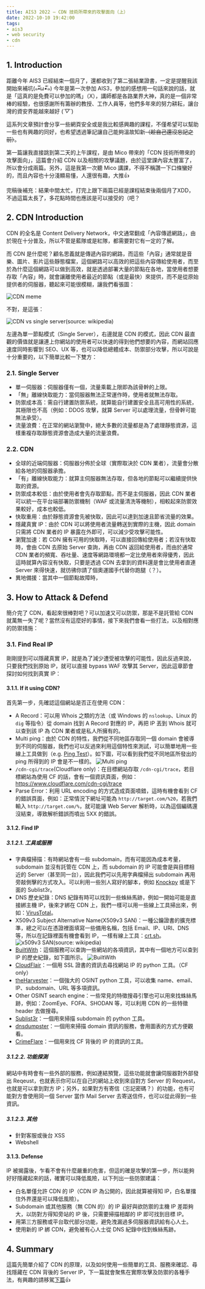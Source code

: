 ```yaml
---
title: AIS3 2022 — CDN 技術所帶來的攻擊面向（上）
date: 2022-10-10 19:42:00
tags:
- ais3
- web security
- cdn
---
```


## 1. Introduction

距離今年 AIS3 已經結束一個月了，還都收到了第二張結業證書，一定是提醒我該開始來補坑(๑•ั็ω•็ั๑) 今年是第一次參加 AIS3，參加的感想用一句話來說的話，就是「這真的是免費可以參加的嗎」（X），講師都是各路業界大神，真的是一個非常棒的經驗，也很感謝所有籌辦的教授、工作人員等，他們多年來的努力耕耘，讓台灣的資安界能越來越好 (*´▽`*)

這系列文章預計會分享一些網頁安全或是我比較感興趣的課程，不僅希望可以幫助一些也有興趣的同好，也希望透過筆記讓自己能夠溫故知新~~（趁自己還沒忘記之前）~~。

第一篇讓我直接跳到第二天的上午課程，是由 Mico 帶來的「CDN 技術所帶來的攻擊面向」，這篇會介紹 CDN 以及相關的攻擊議題，由於這堂課內容太豐富了，所以會分成兩篇。另外，這是我第一次聽 Mico 講課，不得不稱讚一下口條蠻好的，而且內容也十分淺顯易懂，人還很有趣，大推👍

完稿後補充：結果中間太忙，打完上跟下兩篇已經是課程結束後兩個月了XDD，不過這篇太長了，多花點時間也應該是可以接受的（吧？

<!-- more -->

## 2. CDN Introduction

CDN 的全名是 Content Delivery Network，中文通常翻成「內容傳遞網路」，由於現在十分普及，所以不管是藍隊或是紅隊，都需要對它有一定的了解。

而 CDN 是什麼呢？顧名思義就是傳遞內容的網路，而這些「內容」通常就是音樂、圖片、影片這些靜態檔案，這個網路可以高效的把這些內容傳給使用者，而至於為什麼這個網路可以做到高效，就是透過部署大量的節點在各地，當使用者想要存取「內容」時，就會讓離使用者最近的節點（或是最快）來提供，而不是從原始提供者的伺服器，聽起來可能很模糊，讓我們看張圖：

![CDN meme](https://i.imgur.com/TjaWIyJ.png)

不對，是這張：

![CDN vs single server(source: wikipedia)](https://upload.wikimedia.org/wikipedia/commons/thumb/2/26/NCDN_-_CDN.svg/1280px-NCDN_-_CDN.svg.png)

左邊為單一節點模式（Single Server），右邊就是 CDN 的模式，因此 CDN 最直觀的價值就是讓連上你網站的使用者可以快速的得到他們想要的內容，而網站回應速度同時影響到 SEO、UX 等，也可以降低總體成本、防禦部分攻擊，所以可說是十分重要的，以下簡單比較一下雙方：

### 2.1. Single Server

- 單一伺服器：伺服器僅有一個，流量乘載上限即為該骨幹的上限。
- 「無」離線快取能力：當伺服器無法正常運作時，使用者就無法存取。
- 防禦成本高：需自行建置防禦系統，就算能自行建置安全且高可用性的系統，其極限也不高（例如：DDOS 攻擊，就算 Server 可以處理流量，但骨幹可能無法承受）。
- 流量浪費：在正常的網站瀏覽中，絕大多數的流量都是為了處理靜態資源，這樣重複存取靜態資源會造成大量的流量浪費。

### 2.2. CDN

- 全球的近端伺服器：伺服器分佈於全球（實際取決於 CDN 業者），流量會分散給各地的伺服器承擔。
- 「有」離線快取能力：就算主伺服器無法存取，但各地的節點可以繼續提供快取的資源。
- 防禦成本較低：由於使用者會先存取節點，而不是主伺服器，因此 CDN 業者可以統一在平台端部署防禦機制（WAF 或流量清洗等機制），相較起來防禦效果較好，成本也較低。
- 快取重用：由於靜態資源會先被快取，因此可以達到加速且節省流量的效果。
- 隱藏真實 IP：由於 CDN 可以將使用者流量轉送到實際的主機，因此 domain 只需將 CDN 業者的 IP 暴露在外即可，可以減少受攻擊可能性。
- 瀏覽加速：若 CDN 擁有可用的快取時，可以直接回傳給使用者；若沒有快取時，會由 CDN 去原始 Server 查詢，再由 CDN 返回給使用者，而由於通常 CDN 業者的頻寬、吞吐量、速度等網路環境都一定比使用者來得優秀，因此這時就算內容沒有快取，只要是透過 CDN 去拿到的資料還是會比使用者直連 Server 來得快速，就彷彿你請了個奧運國手代替你跑腿（？）。
- 異地備援：當其中一個節點故障時，

## 3. How to Attack & Defend

簡介完了 CDN，看起來很棒對吧？可以加速又可以防禦，那是不是託管給 CDN 就萬無一失了呢？當然沒有這麼好的事情，接下來我們會看一些打法，以及相對應的防禦措施：

### 3.1. Find Real IP

剛剛提到可以隱藏真實 IP，就是為了減少遭受被攻擊的可能性，因此反過來說，只要我們找到原始 IP，就可以直接 bypass WAF 攻擊其 Server，因此這章節會探討如何找到真實 IP：

#### 3.1.1. If it using CDN?

首先第一步，先確認這個網站是否正在使用 CDN：

- A Record：可以用 Whois 之類的方法（或 Windows 的 `nslookup`、Linux 的 `dig` 等指令）從 domain 找到 A Record 對應的 IP，再把 IP 丟到 Whois 就可以查到該 IP 為 CDN 業者或是私人所擁有的。
- Multi ping：由於 CDN 的特性，我們從不同地區存取同一個 domain 會被導到不同的伺服器，我們也可以反過來利用這個特性來測試，可以簡單地用一些線上工具做到（e.g. [Ping Test](https://tools.keycdn.com/ping)）。如下圖，可以看到我們從不同地區所發出的 ping 所得到的 IP 會是不一樣的。
![Multi ping](https://i.imgur.com/C0XWJ8D.png)
- `/cdn-cgi/trace`(Cloudflare only)：在目標網站存取 `/cdn-cgi/trace`，若目標網站為使用 CF 的話，會有一個資訊頁面，例如：<https://www.cloudflare.com/cdn-cgi/trace>
- Parse Error：利用 URL encoding 的方式造成頁面噴錯，這時有機會看到 CF 的錯誤頁面，例如：正常情況下網址可能為 `http://target.com/%20`，若我們輸入 `http://target.com/%`，就可能讓 Web Server 解析時，以為這個編碼還沒結束，導致解析錯誤而噴出 5XX 的錯誤。

#### 3.1.2. Find IP

##### 3.1.2.1. 工具或服務

- 字典檔掃描：有時網站會有一些 subdomain，而有可能因為成本考量，subdomain 並沒有託管在 CDN 上，而 subdomain 的 IP 可能會是與目標相近的 Server（甚至同一台），因此我們可以先用字典檔掃出 subdomain 再用旁敲側擊的方式攻入。可以利用一些別人寫好的腳本，例如 [Knockpy](https://github.com/guelfoweb/knock) 或是下面的 Sublist3r。
- DNS 歷史紀錄：DNS 紀錄有時可以找到一些蛛絲馬跡，例如一開始可能是直接綁主機 IP，後來才綁在 CDN 上，我們一樣可以用一些線上工具掃出來，例如：[VirusTotal](https://www.virustotal.com/gui/home/url)。
- X509v3 Subject Alternative Name(X509v3 SAN)：一種公鑰證書的擴充標準，總之可以在憑證裡面填寫一些備用名稱，包括 Email、IP、URI、DNS 等，所以在記錄裡面有機會看到 IP，一樣有線上工具：[crt.sh](https://crt.sh/)。
![x509v3 SAN(source: wikipedia)](https://upload.wikimedia.org/wikipedia/commons/d/d2/Ssl_com_ev_uc_certificate.jpg)
- [BuiltWith](https://builtwith.com)：這個服務可以查詢一些網站的各項資訊，其中有一個地方可以查到 IP 的歷史紀錄，如下圖所示。
![BuiltWith](https://i.imgur.com/Qj2QgYQ.png)
- [CloudFlair](https://github.com/christophetd/CloudFlair)：一個用 SSL 證書的資訊去尋找網站 IP 的 python 工具。（CF only）
- [theHarvester](https://github.com/laramies/theHarvester)：一個強大的 OSINT python 工具，可以收集 name、email、IP、subdomain、URL 等多項資訊。
- Other OSINT search engine：一些常見的特徵搜尋引擎也可以用來找蛛絲馬跡，例如：ZoomEye、FOFA、SHODAN 等，可以利用 CDN 的一些特徵 header 去做搜尋。
- [Sublist3r](https://github.com/aboul3la/Sublist3r)：一個用來掃描 subdomain 的 python 工具。
- [dnsdumpster](https://dnsdumpster.com/)：一個用來掃描 domain 資訊的服務，會用圖表的方式方便觀看。
- [CrimeFlare](https://github.com/zidansec/CloudPeler)：一個用來找 CF 背後的 IP 的資訊的工具。

##### 3.1.2.2. 功能探測

網站中有時會有一些外部的服務，例如連結預覽，這些功能就會讓伺服器對外部發出 Reqeust，也就表示你可以在自己的網站上收到來自對方 Server 的 Request，也就是可以拿到對方 IP；另外，如果對方有寄信（忘記密碼？）的功能，也有可能對方會使用同一個 Server 當作 Mail Server 去寄送信件，也可以從此得到一些資訊。

##### 3.1.2.3. 其他

- 針對客服或後台 XSS
- Webshell

#### 3.1.3. Defense

IP 被揭露後，乍看不會有什麼嚴重的危害，但這的確是攻擊的第一步，所以能夠好好隱藏起來的話，確實可以降低風險，以下列出一些防禦建議：

- 白名單僅允許 CDN 的 IP（CDN IP 為公開的，因此就算被得知 IP，白名單擋住外界還是可以降低風險）。
- Subdomain 或其他服務（無 CDN 的）的 IP 最好與欲防禦的主機 IP 差距夠大，以防對方得知旁站的 IP 後，只需要掃描相鄰的 IP 即可找到目標 IP。
- 用第三方服務或平台取代部分功能，避免洩漏過多伺服器資訊給有心人士。
- 使用新的 IP 綁 CDN，避免被有心人士從 DNS 紀錄中找到蛛絲馬跡。

## 4. Summary

這篇先簡單介紹了 CDN 的原理，以及如何使用一些簡單的工具、服務來確認、尋找隱藏在 CDN 背後的 Server IP，下一篇就會聚焦在實際攻擊及防禦的各種手法，有興趣的請移駕[下篇](https://fongyehong.top/blog/2022/10/10/ais3-cdn-and-how-to-attack-it-2/)👍
